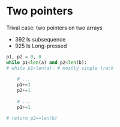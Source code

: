 # Two pointers

Trival case: two pointers on two arrays

- 392 Is subsequence
- 925 Is Long-pressed

```python
p1, p2 = 0, 0 
while p1<len(a) and p2<len(b):
# while p1<len(a): # mostly single track
    
    # ...
    p1+=1
    p2+=1
    
    # ...
    p1+=1

# return p2==len(b)

```
